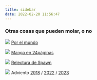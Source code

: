 ```yaml
---
title: sidebar
date: 2022-02-20 11:56:47
---
```


### Otras cosas que pueden molar, o no

[![](/sidebar/sidebar-24s-por-el-mundo.jpg)](/tags/veinticuatrosporelmundo) [Por el mundo](/tags/veinticuatrosporelmundo)

[![](/sidebar/sidebar-manga.jpg)](/tags/manga) [Manga en 24páginas](/tags/manga)

[![](/sidebar/sidebar-spawn.jpg)](/tags/spawn) [Relectura de Spawn](/tags/spawn)

[![](/sidebar/sidebar-adviento.jpg)](/tags/adviento2023) Adviento
[2018](/tags/adviento2018) / [2022](/tags/adviento2022) / [2023](/tags/adviento2023)
